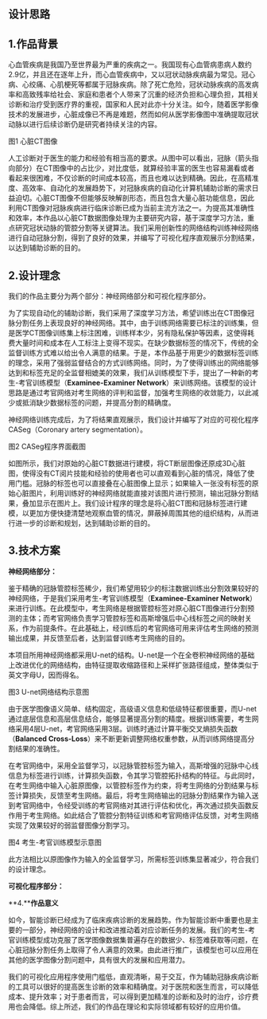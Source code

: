 ## 设计思路

## **1.作品背景**



心血管疾病是我国乃至世界最为严重的疾病之一。我国现有心血管病患病人数约2.9亿，并且还在逐年上升，而心血管疾病中，又以冠状动脉疾病最为常见。冠心病、心绞痛、心肌梗死等都属于冠脉疾病。除了死亡危险，冠状动脉疾病的高发病率和高致残率给社会、家庭和患者个人带来了沉重的经济负担和心理负担，其相关诊断和治疗受到医疗界的重视，国家和人民对此亦十分关注。如今，随着医学影像技术的发展进步，心脏成像已不再是难题，然而如何从医学影像图中准确提取冠状动脉以进行后续诊断仍是研究者持续关注的内容。

图1 心脏CT图像

人工诊断对于医生的能力和经验有相当高的要求。从图中可以看出，冠脉（箭头指向部分）在CT图像中的占比少，对比度低，就算经验丰富的医生也容易漏看或者看起来很困难，不仅诊断的时间成本较高，而且也难以达到精确。因此，在高精准度、高效率、自动化的发展趋势下，对冠脉疾病的自动化计算机辅助诊断的需求日益迫切。心脏CT图像不但能够反映解剖形态，而且包含大量心脏功能信息，因此利用CT图像对冠脉疾病进行临床诊断已成为当前主流方法之一。为提高其准确性和效率，本作品以心脏CT数据图像处理为主要研究内容，基于深度学习方法，重点研究冠状动脉的管腔分割等关键算法。我们采用创新性的网络结构训练神经网络进行自动冠脉分割，得到了良好的效果，并编写了可视化程序直观展示分割结果，以达到辅助诊断的目的。

 

## **2.设计理念**

我们的作品主要分为两个部分：神经网络部分和可视化程序部分。

为了实现自动化的辅助诊断，我们采用了深度学习方法，希望训练出在CT图像冠脉分割任务上表现良好的神经网络。其中，由于训练网络需要已标注的训练集，但是医学CT图像训练集上标注困难，训练样本少，另有隐私保护等因素，这使得耗费大量时间和成本在人工标注上变得不现实。在缺少数据标签的情况下，传统的全监督训练方式难以给出令人满意的结果。于是，本作品基于用更少的数据标签训练的理念，采用了强弱监督结合的方式训练网络。同时，为了使得训练出的网络能够达到和标签充足的全监督相媲美的效果，我们从训练模型下手，提出了一种新的考生-考官训练模型（**Examinee-Examiner Network**）来训练网络。该模型的设计思路是通过考官网络对考生网络的评判和监督，加强考生网络的收敛能力，以此减少或抵消缺少数据标签的问题，并提高分割的精确度。

神经网络训练完成后，为了将结果直观展示，我们设计并编写了对应的可视化程序CASeg（Coronary artery segmentation）。





图2 CASeg程序界面截图

如图所示，我们对原始的心脏CT数据进行建模，将CT断层图像还原成3D心脏图，使得没有CT阅片技能和经验的使用者也可以直观看到心脏的情况，降低了使用门槛。冠脉的标签也可以直接叠在心脏图像上显示；如果输入一张没有标签的原始心脏图片，利用训练好的神经网络就能直接对该图片进行预测，输出冠脉分割结果，叠加显示在图片上。我们设计程序的理念是将心脏CT图和冠脉标签进行建模，以更加方便快捷清楚地观察血管的情况，屏蔽掉周围其他的组织结构，从而进行进一步的诊断和规划，达到辅助诊断的目的。

 

## 3.技术方案

**神经网络部分：**

鉴于精确的冠脉管腔标签稀少，我们希望用较少的标注数据训练出分割效果较好的神经网络，于是我们采用考生-考官训练模型（**Examinee-Examiner Network**）来进行训练。在此模型中，考生网络是根据管腔标签对原心脏CT图像进行分割预测的主体；而考官网络负责学习管腔标签和高斯增强后中心线标签之间的映射关系，作为前提条件。在此基础上，经训练后的考官网络可用来评估考生网络的预测输出成果，并反馈至后者，达到监督训练考生网络的目的。

本项目所用神经网络都采用U-net的结构。U-net是一个在全卷积神经网络的基础上改进优化的网络结构，由特征提取收缩路径和上采样扩张路径组成，整体类似于英文字母U，因而得名。



图3 U-net网络结构示意图

由于医学图像语义简单、结构固定，高级语义信息和低级特征都很重要，而U-net通过底层信息和高层信息结合，能够显著提高分割的精度。根据训练需要，考生网络采用4层U-net，考官网络采用3层。训练时通过计算平衡交叉熵损失函数（**Balanced Cross-Loss**）来不断更新调整网络权重参数，从而训练网络提高分割结果的准确性。

在考官网络中，采用全监督学习，以冠脉管腔标签为输入，高斯增强的冠脉中心线信息为标签进行训练，计算损失函数，令其学习管腔拓扑结构的特征。与此同时，在考生网络中输入心脏原图像，以管腔标签作为约束，将考生网络的分割结果与标签计算损失，反馈至考生网络。最后，将考生网络输出的冠脉分割结果作为输入送到考官网络中，令经受训练的考官网络对其进行评估和优化，再次通过损失函数反作用于考生网络。如此结合了管腔分割特征训练和考官网络评估反馈，对考生网络实现了效果较好的弱监督图像分割学习。



图4 考生-考官训练模型示意图

此方法相比以原图像作为输入的全监督学习，所需标签训练集显著减少，符合我们的设计理念。

**可视化程序部分：**



**4.****作品意义**

如今，智能诊断已经成为了临床疾病诊断的发展趋势。作为智能诊断中重要也是主要的一部分，神经网络的设计和改进推动着对应诊断任务的发展。我们的考生-考官训练模型成功克服了医学图像数据集普遍存在的数据少、标签难获取等问题，在心脏冠脉分割任务上取得了令人满意的效果。由此进行推广，该模型也可以应用在其他的医学图像分割问题中，具有很大的发展和应用潜力。

我们的可视化应用程序使用门槛低，直观清晰，易于交互，作为辅助冠脉疾病诊断的工具可以很好的提高医生诊断的效率和精确度。对于医院和医生而言，可以降低成本、提升效率；对于患者而言，可以得到更加精准的诊断和及时的治疗，诊疗费用也会降低。综上所述，我们的作品在理论和实际领域都有较好的应用价值。
